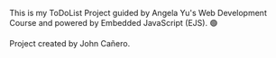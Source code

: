 This is my ToDoList Project guided by Angela Yu's Web Development Course and powered by Embedded JavaScript (EJS). 🟢 

Project created by John Cañero.